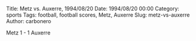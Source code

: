 Title: Metz vs. Auxerre, 1994/08/20
Date: 1994/08/20 00:00
Category: sports
Tags: football, football scores, Metz, Auxerre
Slug: metz-vs-auxerre
Author: carbonero


Metz 1 - 1 Auxerre
